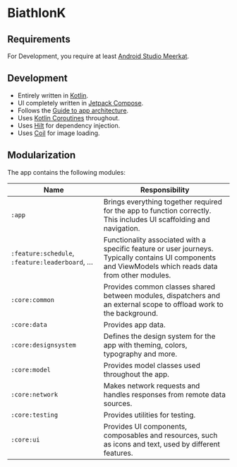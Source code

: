 # BiathlonK

## Requirements

For Development, you require at least [Android Studio Meerkat](https://developer.android.com/studio).

## Development

* Entirely written in [Kotlin](https://kotlinlang.org/).
* UI completely written in [Jetpack Compose](https://developer.android.com/jetpack/compose).
* Follows the [Guide to app architecture](https://developer.android.com/jetpack/guide).
* Uses [Kotlin Coroutines](https://kotlinlang.org/docs/coroutines-guide.html) throughout.
* Uses [Hilt](https://dagger.dev/hilt) for dependency injection.
* Uses [Coil](https://coil-kt.github.io/coil/compose/) for image loading.

## Modularization

The app contains the following modules:

| Name                                           | Responsibility                                                                                                                                          |
|------------------------------------------------|---------------------------------------------------------------------------------------------------------------------------------------------------------|
| `:app`                                         | Brings everything together required for the app to function correctly. This includes UI scaffolding and navigation.                                     |
| `:feature:schedule`, `:feature:leaderboard`, … | Functionality associated with a specific feature or user journeys. Typically contains UI components and ViewModels which reads data from other modules. |
| `:core:common`                                 | Provides common classes shared between modules, dispatchers and an external scope to offload work to the background.                                    |
| `:core:data`                                   | Provides app data.                                                                                                                                      |
| `:core:designsystem`                           | Defines the design system for the app with theming, colors, typography and more.                                                                        |
| `:core:model`                                  | Provides model classes used throughout the app.                                                                                                         |
| `:core:network`                                | Makes network requests and handles responses from remote data sources.                                                                                  |
| `:core:testing`                                | Provides utilities for testing.                                                                                                                         |
| `:core:ui`                                     | Provides UI components, composables and resources, such as icons and text, used by different features.                                                  |

